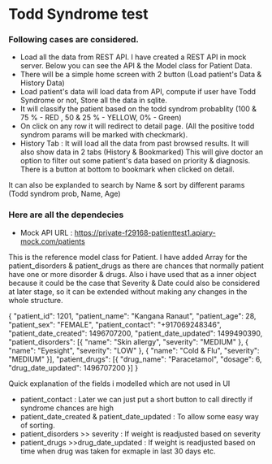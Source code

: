 # Todd Syndrome test

### Following cases are considered.

- Load all the data from REST API. I have created a REST API in mock server. Below you can see the API & the Model class for Patient Data.
- There will be a simple home screen with 2 button (Load patient's Data & History Data)
- Load patient's data will load data from API, compute if user have Todd Syndrome or not, Store all the data in sqlite.
- It will classify the patient based on the todd syndrom probablity (100 & 75 % - RED , 50 & 25 % - YELLOW, 0% - Green)
- On click on any row it will redirect to detail page. (All the positive todd syndrom params will be marked with checkmark).
- History Tab : It will load all the data from past browsed results. It will also show data in 2 tabs (History & Bookmarked) This will give doctor an option to filter out some patient's data based on priority & diagnosis.  There is a button at bottom to bookmark when clicked on detail. 

It can also be explanded to search by Name & sort by different params (Todd syndrom prob, Name, Age)

### Here are all the dependecies


- Mock API URL : https://private-f29168-patienttest1.apiary-mock.com/patients<br />

This is the reference model class for Patient. 
I have added Array for the patient_disorders & patient_drugs as there are chances that normally patient have one or more disorder
& drugs. Also i have used that as a inner object because it could be the case that Severity & Date could also be considered at later stage, so it can be extended without making any changes in the whole structure. 


{
		"patient_id": 1201,
		"patient_name": "Kangana Ranaut",
		"patient_age": 28,
		"patient_sex": "FEMALE",
		"patient_contact": "+917069248346",
		"patient_date_created": 1496707200,
		"patient_date_updated": 1499490390,
		"patient_disorders": [{
			"name": "Skin allergy",
			"severity": "MEDIUM"
		}, {
			"name": "Eyesight",
			"severity": "LOW"
		}, {
			"name": "Cold & Flu",
			"severity": "MEDIUM"
		}],
		"patient_drugs": [{
			"drug_name": "Paracetamol",
			"dosage": 6,
			"drug_date_updated": 1496707200
		}]
	}

Quick explanation of the fields i modelled which are not used in UI

- patient_contact : Later we can just put a short button to call directly if syndrome chances are high
- patient_date_created & patient_date_updated : To allow some easy way of sorting. 
- patient_disorders >> severity : If weight is readjusted based on severity
- patient_drugs >>drug_date_updated : If weight is readjusted based on time when drug was taken for exmaple in last 30 days etc.

